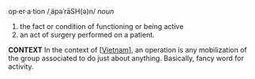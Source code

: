 op·er·a·tion
/ˌäpəˈrāSH(ə)n/
*noun*
1. the fact or condition of functioning or being active
2. an act of surgery performed on a patient.

**CONTEXT**
In the context of [[Vietnam]], an operation is any mobilization of the group associated to do just about anything. Basically, fancy word for activity.


[//begin]: # "Autogenerated link references for markdown compatibility"
[Vietnam]: ../Vietnam "Vietnam"
[//end]: # "Autogenerated link references"